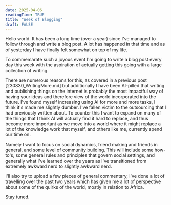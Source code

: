 ```yaml
---
date: 2025-04-06
readingTime: TRUE
title: "Week of Blogging"
draft: FALSE
---
```


Hello world. It has been a long time (over a year) since I've managed to follow through and write a blog post. A lot has happened in that time and as of yesterday I have finally felt somewhat on top of my life. 

To commemarate such a joyous event I'm going to write a blog post every day this week with the aspiration of actually getting this going with a large collection of writing. 

There are numerous reasons for this, as covered in a previous post [230830_WritingMore.md] but additionally I have been AI-pilled that writing and publishing things on the internet is probably the most impactful way of having your ideas and therefore view of the world incorporated into the future. I've found myself increasing using AI for more and more tasks, I think it's made me slightly dumber. I've fallen victim to the outsourcing that I had previously written about. To counter this I want to expand on many of the things that I think AI will actually find it hard to replace, and thus become more important as we move into a world where it might replace a lot of the knowledge work that myself, and others like me, currently spend our time on. 

Namely I want to focus on social dynamics, friend making and friends in general, and some level of community building. This will include some how-to's, some general rules and principles that govern social settings, and generally what I've learned over the years as I've transitioned from extremely awkward nerd to slightly awkward nerd. 

I'll also try to upload a few pieces of general commentary, I've done a lot of travelling over the past two years which has given me a lot of perspective about some of the quirks of the world, mostly in relation to Africa. 

Stay tuned. 